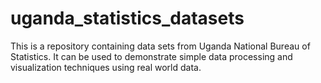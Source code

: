 # uganda_statistics_datasets
This is a repository containing data sets from Uganda National Bureau of Statistics. It can be used to demonstrate simple data processing and visualization techniques using real world data.
